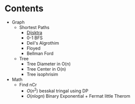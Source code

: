 # Contents
- Graph
	- Shortest Paths
		- [Dijsktra](dijkstra.cpp)
		- 0-1 BFS
		- Deil's Algrothim
		- Floyed
		- Bellman Ford
	- Tree
		- Tree Diameter in O(n)
		- Tree Center in O(n)
		- Tree isophrisim
- Math
	- Find nCr
		- $O(n^2)$ besskal tringal using DP
		- $O(n logn)$ Binary Exponential + Fermat little Therom
		
